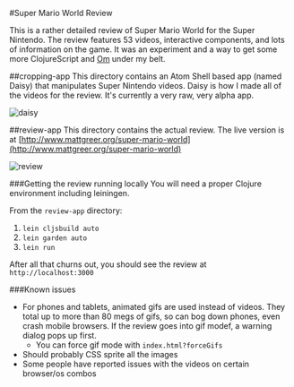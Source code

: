 #Super Mario World Review

This is a rather detailed review of Super Mario World for the Super Nintendo. The review features 53 videos, interactive components, and lots of information on the game. It was an experiment and a way to get some more ClojureScript and [Om](https://github.com/swannodette/om) under my belt.

##cropping-app
This directory contains an Atom Shell based app (named Daisy) that manipulates Super Nintendo videos. Daisy is how I made all of the videos for the review. It's currently a very raw, very alpha app.

![daisy](https://raw.githubusercontent.com/city41/mario-review/master/daisy.png)

##review-app
This directory contains the actual review. The live version is at [http://www.mattgreer.org/super-mario-world](http://www.mattgreer.org/super-mario-world)

![review](https://raw.githubusercontent.com/city41/mario-review/master/screenshot.png)

###Getting the review running locally
You will need a proper Clojure environment including leiningen.

From the `review-app` directory:

1. `lein cljsbuild auto`
2. `lein garden auto`
3. `lein run`

After all that churns out, you should see the review at `http://localhost:3000`


###Known issues

* For phones and tablets, animated gifs are used instead of videos. They total up to more than 80 megs of gifs, so can bog down phones, even crash mobile browsers. If the review goes into gif modef, a warning dialog pops up first.
  * You can force gif mode with `index.html?forceGifs`
* Should probably CSS sprite all the images
* Some people have reported issues with the videos on certain browser/os combos
